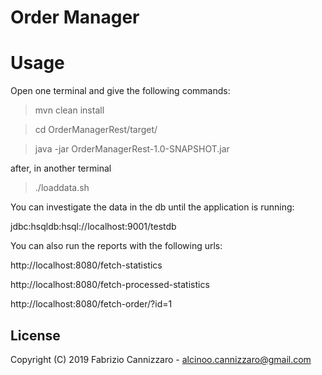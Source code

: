 # Order Manager

# Usage
Open one terminal and give the following commands:

> mvn clean install

> cd OrderManagerRest/target/

> java -jar OrderManagerRest-1.0-SNAPSHOT.jar

after, in another terminal
> ./loaddata.sh

You can investigate the data in the db until the application is running:

jdbc:hsqldb:hsql://localhost:9001/testdb

You can also run the reports with the following urls:

http://localhost:8080/fetch-statistics

http://localhost:8080/fetch-processed-statistics

http://localhost:8080/fetch-order/?id=1

## License

Copyright (C) 2019 Fabrizio Cannizzaro - alcinoo.cannizzaro@gmail.com
